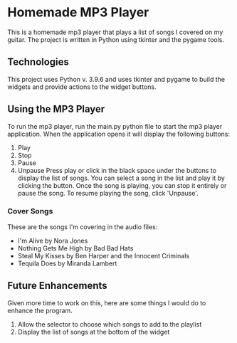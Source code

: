 # Homemade MP3 Player
This is a homemade mp3 player that plays a list of songs I covered on my guitar. The project is written in Python using tkinter and the pygame tools.

## Technologies
This project uses Python v. 3.9.6 and uses tkinter and pygame to build the widgets and provide actions to the widget 
buttons.

## Using the MP3 Player
To run the mp3 player, run the main.py python file to start the mp3 player application. When the application opens it 
will display the following buttons:
1. Play
2. Stop
3. Pause
4. Unpause
Press play or click in the black space under the buttons to display the list of songs. You can select a song in the list and play it 
by clicking the button. Once the song is playing, you can stop it entirely or pause the song. To resume playing the song, 
click 'Unpause'.

### Cover Songs
These are the songs I'm covering in the audio files:
- I'm Alive by Nora Jones
- Nothing Gets Me High by Bad Bad Hats
- Steal My Kisses by Ben Harper and the Innocent Criminals
- Tequila Does by Miranda Lambert

## Future Enhancements
Given more time to work on this, here are some things I would do to enhance the program.
1. Allow the selector to choose which songs to add to the playlist
2. Display the list of songs at the bottom of the widget
